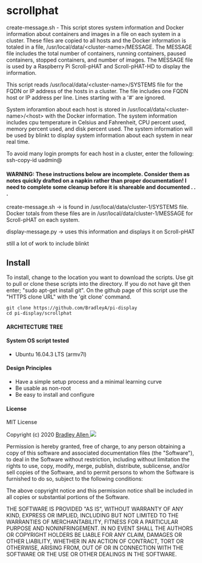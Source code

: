 # scrollphat

create-message.sh - This script stores system information and Docker information about containers and images in a file on each system in a cluster.  These files are copied to all hosts and the Docker information is totaled in a file, /usr/local/data/\<cluster-name>/MESSAGE.  The MESSAGE file includes the total number of containers, running containers, paused containers, stopped containers, and number of images.  The MESSAGE file is used by a Raspberry Pi Scroll-pHAT and  Scroll-pHAT-HD to display the information.

This script reads /usr/local/data/\<cluster-name>/SYSTEMS file for the FQDN or IP address of the hosts in a cluster.  The file includes one FQDN host or IP address per line.  Lines starting with a '#' are ignored.

System inforamtion about each host is stored in /usr/local/data/\<cluster-name>/\<host> with the Docker information.  The system information includes cpu temperature in Celsius and Fahrenheit, CPU percent used, memory percent used, and disk percent used.  The system information will be used by blinkt to display system information about each system in near real time.

To avoid many login prompts for each host in a cluster, enter the following:  ssh-copy-id uadmin@<host-name>

#### WARNING: These instructions below are incomplete. Consider them as notes quickly drafted on a napkin rather than proper documentation!  I need to complete some cleanup before it is shareable and documented . . .

create-message.sh -> is found in /usr/local/data/cluster-1/SYSTEMS file.  Docker totals from these files are in /usr/local/data/cluster-1/MESSAGE for Scroll-pHAT on each system.  

display-message.py -> uses this information and displays it on Scroll-pHAT

still a lot of work to include blinkt

## Install
To install, change to the location you want to download the scripts. Use git to pull or clone these scripts into the directory. If you do not have git then enter; "sudo apt-get install git". On the github page of this script use the "HTTPS clone URL" with the 'git clone' command.

    git clone https://github.com/BradleyA/pi-display
    cd pi-display/scrollphat
    
#### ARCHITECTURE TREE

#### System OS script tested
 * Ubuntu 16.04.3 LTS (armv7l)

#### Design Principles
 * Have a simple setup process and a minimal learning curve
 * Be usable as non-root
 * Be easy to install and configure

#### License
MIT License

Copyright (c) 2020  [Bradley Allen <img src="https://static.licdn.com/scds/common/u/img/webpromo/btn_viewmy_160x25.png" style="max-width:100%;" >](https://www.linkedin.com/in/bradleyhallen)

Permission is hereby granted, free of charge, to any person obtaining a copy of this software and associated documentation files (the "Software"), to deal in the Software without restriction, including without limitation the rights to use, copy, modify, merge, publish, distribute, sublicense, and/or sell copies of the Software, and to permit persons to whom the Software is furnished to do so, subject to the following conditions:

The above copyright notice and this permission notice shall be included in all copies or substantial portions of the Software.

THE SOFTWARE IS PROVIDED "AS IS", WITHOUT WARRANTY OF ANY KIND, EXPRESS OR IMPLIED, INCLUDING BUT NOT LIMITED TO THE WARRANTIES OF MERCHANTABILITY, FITNESS FOR A PARTICULAR PURPOSE AND NONINFRINGEMENT. IN NO EVENT SHALL THE AUTHORS OR COPYRIGHT HOLDERS BE LIABLE FOR ANY CLAIM, DAMAGES OR OTHER LIABILITY, WHETHER IN AN ACTION OF CONTRACT, TORT OR OTHERWISE, ARISING FROM, OUT OF OR IN CONNECTION WITH THE SOFTWARE OR THE USE OR OTHER DEALINGS IN THE SOFTWARE.

